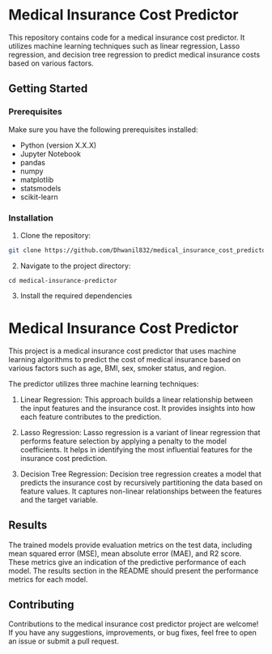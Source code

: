 # Medical Insurance Cost Predictor

This repository contains code for a medical insurance cost predictor. It utilizes machine learning techniques such as linear regression, Lasso regression, and decision tree regression to predict medical insurance costs based on various factors.

## Getting Started

### Prerequisites

Make sure you have the following prerequisites installed:

- Python (version X.X.X)
- Jupyter Notebook
- pandas
- numpy
- matplotlib
- statsmodels
- scikit-learn

### Installation

1. Clone the repository:

```bash
git clone https://github.com/Dhwanil832/medical_insurance_cost_predictor.git
```

2. Navigate to the project directory:
```
cd medical-insurance-predictor
```

3. Install the required dependencies

# Medical Insurance Cost Predictor

This project is a medical insurance cost predictor that uses machine learning algorithms to predict the cost of medical insurance based on various factors such as age, BMI, sex, smoker status, and region.

The predictor utilizes three machine learning techniques:

1. Linear Regression: This approach builds a linear relationship between the input features and the insurance cost. It provides insights into how each feature contributes to the prediction.

2. Lasso Regression: Lasso regression is a variant of linear regression that performs feature selection by applying a penalty to the model coefficients. It helps in identifying the most influential features for the insurance cost prediction.

3. Decision Tree Regression: Decision tree regression creates a model that predicts the insurance cost by recursively partitioning the data based on feature values. It captures non-linear relationships between the features and the target variable.

## Results

The trained models provide evaluation metrics on the test data, including mean squared error (MSE), mean absolute error (MAE), and R2 score. These metrics give an indication of the predictive performance of each model. The results section in the README should present the performance metrics for each model.

## Contributing

Contributions to the medical insurance cost predictor project are welcome! If you have any suggestions, improvements, or bug fixes, feel free to open an issue or submit a pull request.